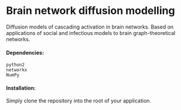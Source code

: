# Brain network diffusion modelling
Diffusion models of cascading activation in brain networks. Based on applications of social and infectious models to brain graph-theoretical networks.

#### Dependencies:

```
python2
networkx
NumPy
```

#### Installation:

Simply clone the repository into the root of your application.
